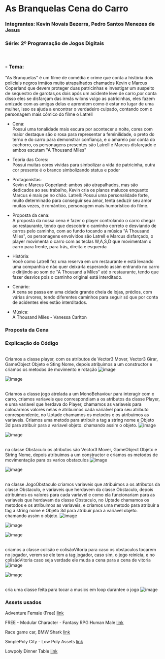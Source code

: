 # As Branquelas Cena do Carro

<h3>Integrantes: Kevin Novais Bezerra, Pedro Santos Menezes de Jesus<h3>

<h3>Série: 2º Programação de Jogos Digitais</h3>
<br>
<h3>- Tema:</h3>
"As Branquelas" é um filme de comédia e crime que conta a história dois policiais negros irmãos muito  atrapalhados chamados Kevin e Marcus Coperland que devem proteger duas patricinhas e investigar um suspeito de sequestro de garotas,os dois após um acidente leve de carro,por conta disso eles se disfarçam das irmãs wilons vulgo as patricinhas, eles fazem amizade com as amigas delas e aprendem como é estar no lugar de uma mulher, isso os ajuda a encontrar o verdadeiro culpado, contando com o personagem mais cômico do filme o Latrell

- Cena:<br>
Possui uma tonalidade mais escura por acontecer a noite, cores com maior destaque são o rosa para representar a feminilidade, o preto do terno e do carro para demonstrar confiança, e o amarelo por conta do cachorro, os personagens presentes são Latrell e Marcus disfarçado e ambos escutam "A Thousand Miles"

- Teoria das Cores:<br>
Possui muitas cores vividas para simbolizar a vida de patricinha, outra cor presente é o branco simbolizando status e poder

- Protagonistas:<Br>
Kevin e Marcus Coperland: ambos são atrapalhados, mas são dedicados ao seu trabalho, Kevin cria os planos malucos enquanto Marcus é mais pe no chão.
Latrell: Possui uma personalidade forte, muito determinado para conseguir seu amor, tenta seduzir seu amor muitas vezes, é romântico, personagem mais humorístico do filme.

- Proposta da cena:<br>
A proposta da nossa cena é fazer o player controlando o carro chegar ao restaurante, tendo que descobrir o caminho correto e desviando de carros pelo caminho, com ao fundo tocando a música "A Thousand Miles", os personagens envolvidos são Latrell e Marcus disfarçado, o player movimenta o carro com as teclas W,A,S,D que movimentam o carro para frente, para trás, direita e esquerda


- História:<Br>
Você como Latrell fez uma reserva em um restaurante e está levando uma companhia e não quer deixá-la esperando assim entrando no carro e dirijindo ao som de "A Thousand a Miles" até o restaurante, tendo que fazer desvios pois o caminho original está interditado.

- Cenário:<Br>
A cena se passa em uma cidade grande cheia de lojas, prédios, com várias árvores, tendo diferentes caminhos para seguir só que por conta de acidentes eles estão interditados.

- Música:<Br>
A Thousand Miles - Vanessa Carlton

<h3>Proposta da Cena</h3>



<h3>Explicação do Código</h3>

<br> Criamos a classe player, com os atributos de Vector3 Mover, Vector3 Girar, GameObject Objeto e Sting Nome, depois atribuimos a um constructor e criamos os metodos de movimento e rotação
![image](https://github.com/user-attachments/assets/9ad7b4f8-c4e0-4362-85af-a55583916652)

![image](https://github.com/user-attachments/assets/06f02246-6789-4480-862c-328699bb38f3)

<br> Criamos a classe jogo atrelada a um MonoBehaviour para interagir com o carro, criamos variaveis que conrespondiam a os atributos da classe Player, e uma variavel que herdava do Player, chamamos as variaveis para colocarmos valores nelas e atribuimos cada varialvel para seu atributo conrespondente, no Uptade chamamos os metodos e os atribuimos as variaveis. Criamos uma metodo para atribuir a tag a string nome e Objeto 3d para atribuir para a variavel objeto. chamando assim o objeto. 
![image](https://github.com/user-attachments/assets/906e37ad-f947-4f0d-b053-8eda3a9a0d88)

![image](https://github.com/user-attachments/assets/a0397699-17d9-4bca-b7c9-b5412cbace4e)

<br> na classe Obstaculo os atributos são Vector3 Mover, GameObject Objeto e String Nome,  depois atribuimos a um constructor e criamos os metodos de movimentação para os varios obstaculos
![image](https://github.com/user-attachments/assets/19a1e172-2e82-49dd-b733-9b8a8deb9574)

![image](https://github.com/user-attachments/assets/8c86aeaf-7a3f-4627-99e0-bf7fe5a7e643)

<br> na classe JogoObstaculo criamos variaveis que atribuimos a os atributos da classe Obstaculo, e variaveis que herdavem da classe Obstaculo, depois atribuimos os valores para cada variavel e como ela funcionariam para as variaveis que herdavam da classe Obstaculo, no Uptade chamamos os metodos e os atribuimos as variaveis, e criamos uma metodo para atribuir a tag a string nome e Objeto 3d para atribuir para a variavel objeto. chamando assim o objeto. 
![image](https://github.com/user-attachments/assets/ca343c8b-f337-4d2c-8173-b6fc90b6069a)

![image](https://github.com/user-attachments/assets/357473bc-5bb9-48b8-b044-47a683f7ca68)

![image](https://github.com/user-attachments/assets/b5a65cf2-f60b-4fdd-936e-71dc7ebe01fa)

<br> criamos a classe colisão e colisãoVitoria para caso os obstaculos tocarem no jogador, verem se ele tem a tag jogador, caso sim, o jogo reinicia, e no colisãoVitoria caso seja verdade ele muda a cena para a cena de vitoria 
![image](https://github.com/user-attachments/assets/25cc4377-b62d-410d-b694-4673d099a493)

![image](https://github.com/user-attachments/assets/ebee707f-8aee-42b7-ab48-7eb44619ef7a)

<br> cria uma classe feita para tocar a musics em loop durantee o jogo
![image](https://github.com/user-attachments/assets/3135dbf0-1508-43d8-a1f6-45df7304250b)

<h3>Assets usados</h3>

Adventure Female (Free)
[link](https://assetstore.unity.com/packages/3d/characters/humanoids/humans/adventure-female-free-272945)

FREE - Modular Character - Fantasy RPG Human Male
[link](https://assetstore.unity.com/packages/3d/characters/humanoids/humans/free-modular-character-fantasy-rpg-human-male-228952)

Race game car, BMW Shark
[link](https://assetstore.unity.com/packages/3d/vehicles/land/race-game-car-bmw-shark-137732)

SimplePoly City - Low Poly Assets
[link](https://assetstore.unity.com/packages/3d/environments/simplepoly-city-low-poly-assets-58899)

Lowpoly Dinner Table
[link](https://assetstore.unity.com/packages/3d/environments/fantasy/lowpoly-dinner-table-55180)
